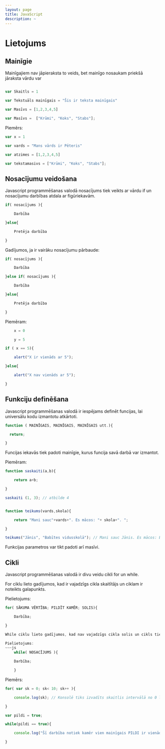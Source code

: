 ```yaml
---
layout: page
title: JavaScript
description: ~
---
```


# Lietojums

## Mainīgie

Mainīgajiem nav jāpieraksta to veids, bet mainīgo nosaukam priekšā jāraksta vārdu var

~~~js

var Skaitls = 1

var Tekstuāls mainīgais = "Šis ir teksta mainīgais"

var Masīvs = [1,2,3,4,5]

var Masīvs =  ["Krūmi", "Koks", "Stabs"];

~~~~

Piemērs:

~~~js
var x = 1

var vards = "Mans vārds ir Pēteris"

var atzimes = [1,2,3,4,5]

var tekstamasivs = ["Krūmi", "Koks", "Stabs"];

~~~~
## Nosacījumu veidošana

Javascript programmēšanas valodā nosacījums tiek veikts ar vārdu if un nosacījumu darbības atdala ar figūriekavām.
~~~js
if( nosacījums ){

    Darbība

}else{

    Pretēja darbība

}
~~~
Gadījumos, ja ir vairāku nosacījumu pārbaude:
~~~js
if( nosacījums ){

    Darbība

}else if( nosacījums ){

    Darbība

}else{

    Pretēja darbība

}
~~~
Piemēram:
~~~js
    x = 0

    y = 5

if ( x == 5){

    alert("X ir vienāds ar 5");

}else{

    alert("X nav vienāds ar 5");

}
~~~
## Funkciju definēšana

Javascript programmēšanas valodā ir iespējams definēt funcijas, lai universālu kodu izmantotu atkārtoti.
~~~js
function ( MAINĪGAIS, MAINĪGAIS, MAINĪGAIS utt.){

  return;

}
~~~ 
Funcijas iekavās tiek padoti mainīgie, kurus funcija savā darbā var izmantot.

Piemēram:

~~~js
function saskaiti(a,b){

    return a+b;

}

saskaiti (1, 3); // atbilde 4


function teikums(vards,skola){

    return "Mani sauc"+vards+". Es mācos: "+ skola+". ";

}

teikums("Jānis", "Babītes vidusskolā"); // Mani sauc Jānis. Es mācos: Babītes vidusskolā
~~~~

Funkcijas parametros var tikt padoti arī masīvi.

## Cikli

Javascript programmēšanas valodā ir divu veidu cikli for un while.

For ciklu lieto gadījumos, kad ir vajadzīgs cikla skaitītājs un ciklam ir noteikts galapunkts.

Pielietojums:
~~~js
for( SĀKUMA VĒRTĪBA; PILDĪT KAMĒR; SOLIS){

    Darbība;

}

While ciklu lieto gadījumos, kad nav vajadzīgs cikla solis un cikls tiek pildīts līdz konkrētai darbībai.

Pielietojums:
~~~js
    while( NOSACĪJUMS ){

    Darbība;

    }
~~~
Piemērs:

~~~js 
for( var sk = 0; sk< 10; sk++ ){

    console.log(sk); // Konsolē tiks izvadīts skaitlis intervālā no 0 līdz 9

}

var pildi = true;

while(pildi == true){

    console.log("Šī darbība notiek kamēr vien mainīgais PILDI ir vienāds ar TRUE");

}

~~~